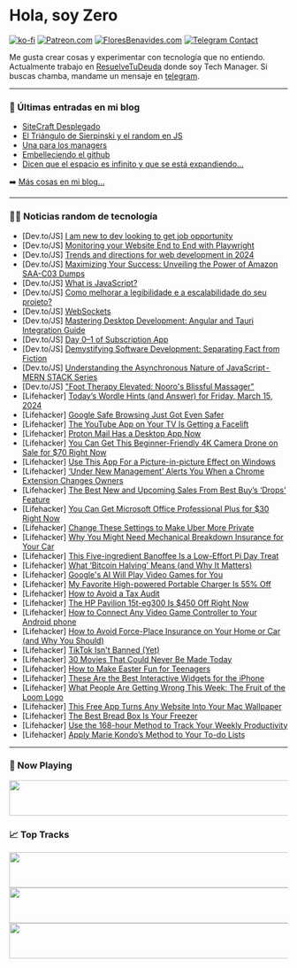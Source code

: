 # Hola, soy Zero

[![ko-fi](https://ko-fi.com/img/githubbutton_sm.svg)](https://ko-fi.com/J3J4N0LUK)
[![Patreon.com](https://img.shields.io/endpoint.svg?url=https%3A%2F%2Fshieldsio-patreon.vercel.app%2Fapi%3Fusername%3Dzerodragon%26type%3Dpatrons&style=for-the-badge)](https://patreon.com/zerodragon)
[![FloresBenavides.com](https://img.shields.io/website?down_message=oops&label=MiBlog&style=for-the-badge&up_message=online&url=https%3A%2F%2Ffloresbenavides.com)](https://floresbenavides.com)
[![Telegram Contact](https://img.shields.io/badge/escr%C3%ADbeme-ZeroDragon-%2326A5E4?style=for-the-badge&logo=telegram)](https://t.me/zerodragon)

Me gusta crear cosas y experimentar con tecnología que no entiendo.
Actualmente trabajo en [ResuelveTuDeuda](http://github.com/resuelve) donde soy Tech Manager.
Si buscas chamba, mandame un mensaje en [telegram](https://t.me/zerodragon).

---

### 📕 Últimas entradas en mi blog
<!-- BLOG-POST-LIST:START -->
- [SiteCraft Desplegado](https://floresbenavides.com/sitecraft-desplegado/)
- [El Triángulo de Sierpinski y el random en JS](https://floresbenavides.com/el-triangulo-de-sierpinski-y-el-random-en-js/)
- [Una para los managers](https://floresbenavides.com/una-para-los-managers/)
- [Embelleciendo el github](https://floresbenavides.com/embelleciendo-el-github/)
- [Dicen que el espacio es infinito y que se está expandiendo…](https://floresbenavides.com/dicen-que-el-espacio-es-infinito-y-que-se-esta-expandiendo/)
<!-- BLOG-POST-LIST:END -->

➡️ [Más cosas en mi blog...](https://floresbenavides.com)

---

### 👨‍💻 Noticias random de tecnología
<!-- TECH-POSTS:START -->
- [Dev.to/JS] [I am new to dev looking to get job opportunity](https://dev.to/omkarnikam/i-am-new-to-dev-looking-to-get-job-opportunity-bi7)
- [Dev.to/JS] [Monitoring your Website End to End with Playwright](https://dev.to/stefanhudelmaier/monitoring-your-website-end-to-end-with-playwright-djn)
- [Dev.to/JS] [Trends and directions for web development in 2024](https://dev.to/sparkouttech/trends-and-directions-for-web-development-in-2024-2d31)
- [Dev.to/JS] [Maximizing Your Success: Unveiling the Power of Amazon SAA-C03 Dumps](https://dev.to/billiekaif/maximizing-your-success-unveiling-the-power-of-amazon-saa-c03-dumps-56o1)
- [Dev.to/JS] [What is JavaScript?](https://dev.to/alaa-samy/what-is-javascript-9jl)
- [Dev.to/JS] [Como melhorar a legibilidade e a escalabilidade do seu projeto?](https://dev.to/hudson3384/como-melhorar-a-legibilidade-e-a-escalabilidade-do-seu-projeto-d2j)
- [Dev.to/JS] [WebSockets](https://dev.to/subhamdash45/websockets-3nek)
- [Dev.to/JS] [Mastering Desktop Development: Angular and Tauri Integration Guide](https://dev.to/chintanonweb/mastering-desktop-development-angular-and-tauri-integration-guide-5agd)
- [Dev.to/JS] [Day 0–1 of Subscription App](https://dev.to/hestia/day-0-1-of-subscription-app-3oln)
- [Dev.to/JS] [Demystifying Software Development: Separating Fact from Fiction](https://dev.to/nitin-rachabathuni/demystifying-software-development-separating-fact-from-fiction-16d0)
- [Dev.to/JS] [Understanding the Asynchronous Nature of JavaScript - MERN STACK Series](https://dev.to/sadanandgadwal/understanding-the-asynchronous-nature-of-javascript-mern-stack-series-3dan)
- [Dev.to/JS] [&quot;Foot Therapy Elevated: Nooro&#39;s Blissful Massager&quot;](https://dev.to/healthinfor47/foot-therapy-elevated-nooros-blissful-massager-44d6)
- [Lifehacker] [Today’s Wordle Hints &lpar;and Answer&rpar; for Friday, March 15, 2024](https://lifehacker.com/entertainment/wordle-hint-answer-today)
- [Lifehacker] [Google Safe Browsing Just Got Even Safer](https://lifehacker.com/tech/google-safe-browsing-just-got-safer)
- [Lifehacker] [The YouTube App on Your TV Is Getting a Facelift](https://lifehacker.com/tech/the-youtube-app-on-your-tv-is-getting-a-facelift)
- [Lifehacker] [Proton Mail Has a Desktop App Now](https://lifehacker.com/tech/proton-mail-now-has-a-desktop-app)
- [Lifehacker] [You Can Get This Beginner-Friendly 4K Camera Drone on Sale for $70 Right Now](https://lifehacker.com/tech/beginner-drone-sale)
- [Lifehacker] [Use This App For a Picture-in-picture Effect on Windows](https://lifehacker.com/tech/windows-picture-in-picture-app)
- [Lifehacker] [‘Under New Management’ Alerts You When a Chrome Extension Changes Owners](https://lifehacker.com/tech/under-new-management-alerts-you-when-chrome-extensions-change-owners)
- [Lifehacker] [The Best New and Upcoming Sales From Best Buy’s ‘Drops’ Feature](https://lifehacker.com/tech/best-buy-drops)
- [Lifehacker] [You Can Get Microsoft Office Professional Plus for $30 Right Now](https://lifehacker.com/tech/microsoft-office-professional-plus-sale)
- [Lifehacker] [Change These Settings to Make Uber More Private](https://lifehacker.com/tech/change-these-settings-to-make-uber-more-private)
- [Lifehacker] [Why You Might Need Mechanical Breakdown Insurance for Your Car](https://lifehacker.com/money/what-is-mechanical-breakdown-insurance-and-is-it-worth-it)
- [Lifehacker] [This Five-ingredient Banoffee Is a Low-Effort Pi Day Treat](https://lifehacker.com/food-drink/5-ingredient-banoffee-pie-recipe)
- [Lifehacker] [What ‘Bitcoin Halving’ Means &lpar;and Why It Matters&rpar;](https://lifehacker.com/money/what-is-bitcoin-halving)
- [Lifehacker] [Google&#39;s AI Will Play Video Games for You](https://lifehacker.com/tech/what-is-google-deepmind-sima)
- [Lifehacker] [My Favorite High-powered Portable Charger Is 55% Off](https://lifehacker.com/tech/iniu-portable-charger-sale-woot)
- [Lifehacker] [How to Avoid a Tax Audit](https://lifehacker.com/money/how-to-avoid-tax-audit)
- [Lifehacker] [The HP Pavilion 15t-eg300 Is $450 Off Right Now](https://lifehacker.com/tech/hp-pavilion-15t-eg300-sale)
- [Lifehacker] [How to Connect Any Video Game Controller to Your Android phone](https://lifehacker.com/tech/how-to-connect-any-video-game-controller-to-your-android-phone)
- [Lifehacker] [How to Avoid Force-Place Insurance on Your Home or Car &lpar;and Why You Should&rpar;](https://lifehacker.com/money/avoiding-force-place-insurance-policy-on-car-home)
- [Lifehacker] [TikTok Isn&#39;t Banned &lpar;Yet&rpar;](https://lifehacker.com/tech/tiktok-isnt-banned-yet)
- [Lifehacker] [30 Movies That Could Never Be Made Today](https://lifehacker.com/these-movies-could-never-be-made-today)
- [Lifehacker] [How to Make Easter Fun for Teenagers](https://lifehacker.com/fun-easter-ideas-for-teens-and-tweens)
- [Lifehacker] [These Are the Best Interactive Widgets for the iPhone](https://lifehacker.com/tech/the-best-interactive-widgets-iphone)
- [Lifehacker] [What People Are Getting Wrong This Week: The Fruit of the Loom Logo](https://lifehacker.com/entertainment/what-people-are-getting-wrong-this-week-the-fruit-of-the-loom-logo)
- [Lifehacker] [This Free App Turns Any Website Into Your Mac Wallpaper](https://lifehacker.com/tech/turn-any-website-into-your-mac-wallpaper)
- [Lifehacker] [The Best Bread Box Is Your Freezer](https://lifehacker.com/food-drink/how-to-store-bread-in-the-freezer)
- [Lifehacker] [Use the 168-hour Method to Track Your Weekly Productivity](https://lifehacker.com/work/use-the-168-method-for-weekly-productivity)
- [Lifehacker] [Apply Marie Kondo’s Method to Your To-do Lists](https://lifehacker.com/work/konmari-your-to-do-lists)<!-- TECH-POSTS:END -->

---

### 🎵 Now Playing
<a href="https://spotify-now-playing-dun.vercel.app/now-playing?open"><img src="https://spotify-now-playing-dun.vercel.app/now-playing" width="540" height="64"></a>

### 📈 Top Tracks
<a href="https://spotify-now-playing-dun.vercel.app/top-tracks?i=1&open"><img src="https://spotify-now-playing-dun.vercel.app/top-tracks?i=1" width="540" height="64"></a>
<a href="https://spotify-now-playing-dun.vercel.app/top-tracks?i=2&open"><img src="https://spotify-now-playing-dun.vercel.app/top-tracks?i=2" width="540" height="64"></a>
<a href="https://spotify-now-playing-dun.vercel.app/top-tracks?i=3&open"><img src="https://spotify-now-playing-dun.vercel.app/top-tracks?i=3" width="540" height="64"></a>
